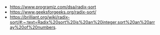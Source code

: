 - https://www.programiz.com/dsa/radix-sort
- https://www.geeksforgeeks.org/radix-sort/
- https://brilliant.org/wiki/radix-sort/#:~:text=Radix%20sort%20is%20an%20integer,sort%20an%20array%20of%20numbers.
